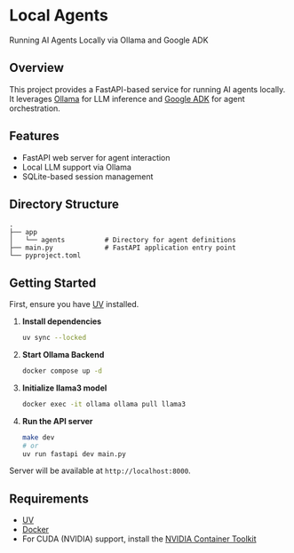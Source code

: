 # Local Agents

Running AI Agents Locally via Ollama and Google ADK

## Overview

This project provides a FastAPI-based service for running AI agents locally. It leverages [Ollama](https://ollama.com/) for LLM inference and [Google ADK](https://google.github.io/adk-docs/) for agent orchestration.

## Features

- FastAPI web server for agent interaction
- Local LLM support via Ollama
- SQLite-based session management

## Directory Structure

```
.
├── app
│   └── agents          # Directory for agent definitions
├── main.py             # FastAPI application entry point
└── pyproject.toml
```

## Getting Started

First, ensure you have [UV](https://docs.astral.sh/uv/getting-started/installation/) installed.

1. **Install dependencies**

   ```bash
   uv sync --locked
   ```

2. **Start Ollama Backend**

   ```bash
   docker compose up -d
   ```

3. **Initialize llama3 model**

   ```bash
   docker exec -it ollama ollama pull llama3
   ```

4. **Run the API server**
   ```bash
   make dev
   # or
   uv run fastapi dev main.py
   ```

Server will be available at `http://localhost:8000`.

## Requirements

- [UV](https://docs.astral.sh/uv/getting-started/installation/)
- [Docker](https://www.docker.com/get-started/)
- For CUDA (NVIDIA) support, install the [NVIDIA Container Toolkit](https://docs.nvidia.com/datacenter/cloud-native/container-toolkit/latest/install-guide.html)

